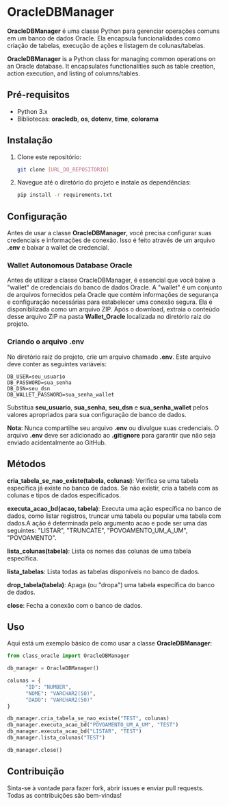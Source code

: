 # OracleDBManager

**OracleDBManager** é uma classe Python para gerenciar operações comuns em um banco de dados Oracle. Ela encapsula funcionalidades como criação de tabelas, execução de ações e listagem de colunas/tabelas.

**OracleDBManager** is a Python class for managing common operations on an Oracle database. It encapsulates functionalities such as table creation, action execution, and listing of columns/tables.

## Pré-requisitos

- Python 3.x
- Bibliotecas: **oracledb**, **os**, **dotenv**, **time**, **colorama**

## Instalação

1. Clone este repositório:
   ```bash
   git clone [URL_DO_REPOSITORIO]
   ```

2. Navegue até o diretório do projeto e instale as dependências:
   ```bash
   pip install -r requirements.txt
   ```

## Configuração

Antes de usar a classe **OracleDBManager**, você precisa configurar suas credenciais e informações de conexão. Isso é feito através de um arquivo **.env** e baixar a wallet de credencial.

### Wallet Autonomous Database Oracle

Antes de utilizar a classe OracleDBManager, é essencial que você baixe a "wallet" de credenciais do banco de dados Oracle. A "wallet" é um conjunto de arquivos fornecidos pela Oracle que contém informações de segurança e configuração necessárias para estabelecer uma conexão segura. Ela é disponibilizada como um arquivo ZIP. Após o download, extraia o conteúdo desse arquivo ZIP na pasta **Wallet_Oracle** localizada no diretório raiz do projeto.

### Criando o arquivo **.env**

No diretório raiz do projeto, crie um arquivo chamado **.env**. Este arquivo deve conter as seguintes variáveis:

```env
DB_USER=seu_usuario
DB_PASSWORD=sua_senha
DB_DSN=seu_dsn
DB_WALLET_PASSWORD=sua_senha_wallet
```

Substitua **seu_usuario**, **sua_senha**, **seu_dsn** e **sua_senha_wallet** pelos valores apropriados para sua configuração de banco de dados.

**Nota**: Nunca compartilhe seu arquivo **.env** ou divulgue suas credenciais. O arquivo **.env** deve ser adicionado ao **.gitignore** para garantir que não seja enviado acidentalmente ao GitHub.

## Métodos

**cria_tabela_se_nao_existe(tabela, colunas)**: Verifica se uma tabela específica já existe no banco de dados. Se não existir, cria a tabela com as colunas e tipos de dados especificados.

**executa_acao_bd(acao, tabela)**: Executa uma ação específica no banco de dados, como listar registros, truncar uma tabela ou popular uma tabela com dados.A ação é determinada pelo argumento acao e pode ser uma das seguintes: "LISTAR", "TRUNCATE", "POVOAMENTO_UM_A_UM", "POVOAMENTO".

**lista_colunas(tabela)**: Lista os nomes das colunas de uma tabela específica.

**lista_tabelas**: Lista todas as tabelas disponíveis no banco de dados.

**drop_tabela(tabela)**: Apaga (ou "dropa") uma tabela específica do banco de dados.

**close**: Fecha a conexão com o banco de dados.

## Uso

Aqui está um exemplo básico de como usar a classe **OracleDBManager**:

```python
from class_oracle import OracleDBManager

db_manager = OracleDBManager()

colunas = {
      "ID": "NUMBER",
      "NOME": "VARCHAR2(50)",
      "DADO": "VARCHAR2(50)"
}

db_manager.cria_tabela_se_nao_existe("TEST", colunas)
db_manager.executa_acao_bd("POVOAMENTO_UM_A_UM", "TEST")
db_manager.executa_acao_bd("LISTAR", "TEST")
db_manager.lista_colunas("TEST")

db_manager.close()
```

## Contribuição

Sinta-se à vontade para fazer fork, abrir issues e enviar pull requests. Todas as contribuições são bem-vindas!
